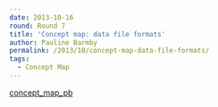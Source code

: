 ```yaml
---
date: 2013-10-16
round: Round 7
title: 'Concept map: data file formats'
author: Pauline Barmby
permalink: /2013/10/concept-map-data-file-formats/
tags:
  - Concept Map
---
```

[concept\_map\_pb][1]

 [1]: http://teaching.software-carpentry.org/wp-content/uploads/2013/10/concept_map_pb.pdf
